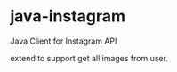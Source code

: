 java-instagram
==============

Java Client for Instagram API

extend to support get all images from user.